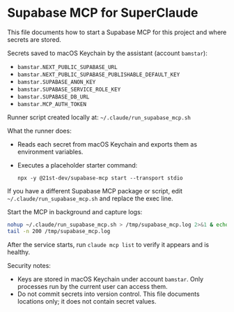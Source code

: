 # Supabase MCP for SuperClaude

This file documents how to start a Supabase MCP for this project and where secrets are stored.

Secrets saved to macOS Keychain by the assistant (account `bamstar`):

- `bamstar.NEXT_PUBLIC_SUPABASE_URL`
- `bamstar.NEXT_PUBLIC_SUPABASE_PUBLISHABLE_DEFAULT_KEY`
- `bamstar.SUPABASE_ANON_KEY`
- `bamstar.SUPABASE_SERVICE_ROLE_KEY`
- `bamstar.SUPABASE_DB_URL`
- `bamstar.MCP_AUTH_TOKEN`

Runner script created locally at: `~/.claude/run_supabase_mcp.sh`

What the runner does:

- Reads each secret from macOS Keychain and exports them as environment variables.
- Executes a placeholder starter command:

  `npx -y @21st-dev/supabase-mcp start --transport stdio`

If you have a different Supabase MCP package or script, edit `~/.claude/run_supabase_mcp.sh` and replace the exec line.

Start the MCP in background and capture logs:

```bash
nohup ~/.claude/run_supabase_mcp.sh > /tmp/supabase_mcp.log 2>&1 & echo $! > /tmp/supabase_mcp.pid
tail -n 200 /tmp/supabase_mcp.log
```

After the service starts, run `claude mcp list` to verify it appears and is healthy.

Security notes:

- Keys are stored in macOS Keychain under account `bamstar`. Only processes run by the current user can access them.
- Do not commit secrets into version control. This file documents locations only; it does not contain secret values.
